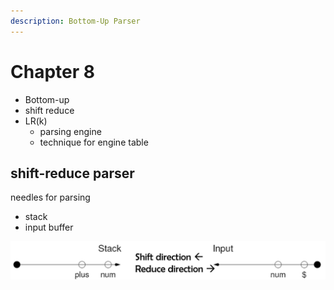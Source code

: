```yaml
---
description: Bottom-Up Parser
---
```


# Chapter 8

* Bottom-up
* shift reduce
* LR\(k\)
  * parsing engine
  * technique for engine table

## shift-reduce parser

needles for parsing

* stack 
* input buffer

![shift-reduce](.gitbook/assets/image.png)



